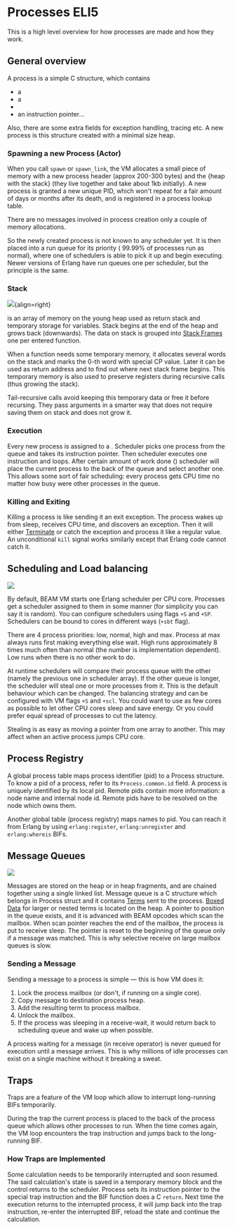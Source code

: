 # Processes ELI5

This is a high level overview for how processes are made and how they work.

## General overview

A process is a simple C structure, which contains
* a [](BEAM-Definitions.md#heap)
* a [](BEAM-Definitions.md#stack)
* [](BEAM-Definitions.md#registers)
* an instruction pointer... 

Also, there are some extra fields for exception handling, tracing etc. A new process is this structure created with a
minimal size heap.

### Spawning a new Process (Actor)

When you call `spawn` or `spawn_link`, the VM allocates a small piece of memory with a new process header (approx
200-300 bytes) and the {heap with the stack} (they live together and take about 1kb initially). A new process is granted
a new unique PID, which won't repeat for a fair amount of days or months after its death, and is registered in a process
lookup table.

There are no messages involved in process creation only a couple of memory allocations.

So the newly created process is not known to any scheduler yet. It is then placed into a run queue for its priority (
99.99% of processes run as normal), where one of schedulers is able to pick it up and begin executing. Newer versions of
Erlang have run queues one per scheduler, but the principle is the same.

### Stack

![](eli5Process_stack.svg){align=right}

[](BEAM-Definitions.md#stack) is an array of memory on the young heap used as return stack and temporary storage for
variables. Stack begins at the end of the heap and grows back (downwards). The data on stack is grouped into 
[Stack Frames](BEAM-Definitions.md#stack-frame) one per entered function.

When a function needs some temporary memory, it allocates several words on the stack and marks the 0-th word with
special CP value. Later it can be used as return address and to find out where next stack frame begins. This temporary
memory is also used to preserve registers during recursive calls (thus growing the stack).

Tail-recursive calls avoid keeping this temporary data or free it before recursing. They pass arguments in a smarter way
that does not require saving them on stack and does not grow it.

### Execution

Every new process is assigned to a [](BEAM-Definitions.md#scheduler). Scheduler picks one process from the queue and
takes its instruction pointer. Then scheduler executes one instruction and loops. After certain amount of work
done ([](BEAM-Definitions.md#reduction)) scheduler will place the current process to the back of the queue and select
another one. This allows some sort of fair scheduling: every process gets CPU time no matter how busy were other
processes in the queue.

### Killing and Exiting

Killing a process is like sending it an exit exception. The process wakes up from sleep, receives CPU time, and
discovers an exception. Then it will either [Terminate](BEAM-Definitions.md#terminating-a-process) or catch the
exception and process it like a regular value. An unconditional `kill` signal works similarly except that Erlang code
cannot catch it.

## Scheduling and Load balancing

![](eli5Process_sched.svg)

By default, BEAM VM starts one Erlang scheduler per CPU core. Processes get a scheduler assigned to them in some
manner (for simplicity you can say it is random). You can configure schedulers using flags `+S` and `+SP`. Schedulers
can be bound to cores in different ways (`+sbt` flag).

There are 4 process priorities: low, normal, high and max. Process at max always runs first making everything else wait.
High runs approximately 8 times much often than normal (the number is implementation dependent). Low runs when there is
no other work to do.

At runtime schedulers will compare their process queue with the other (namely the previous one in scheduler array). If
the other queue is longer, the scheduler will steal one or more processes from it. This is the default behaviour which
can be changed. The balancing strategy and can be configured with VM flags `+S` and `+scl`. You could want to use as few
cores as possible to let other CPU cores sleep and save energy. Or you could prefer equal spread of processes to cut the
latency.

Stealing is as easy as moving a pointer from one array to another. This may
affect [](BEAM-Definitions.md#cache-locality) when an active process jumps CPU core.

## Process Registry

A global process table maps process identifier (pid) to a Process structure. To know a pid of a process, refer to
its `Process.common.id` field. A process is uniquely identified by its local pid. Remote pids contain more information:
a node name and internal node id. Remote pids have to be resolved on the node which owns them.

Another global table (process registry) maps names to pid. You can reach it from Erlang by
using `erlang:register`, `erlang:unregister` and `erlang:whereis` BIFs.

## Message Queues

![](eli5Process_mqueue.svg)

Messages are stored on the heap or in heap fragments, and are chained together using a single linked list. Message queue
is a C structure which belongs in Process struct and it contains [Terms](BEAM-Definitions.md#term) sent to the
process. [Boxed Data](BEAM-Definitions.md#boxed-value) for larger or nested terms is located on the heap. A pointer to
position in the queue exists, and it is advanced with BEAM opcodes which scan the mailbox. When scan pointer reaches the
end of the mailbox, the process is put to receive sleep. The pointer is reset to the beginning of the queue only if a
message was matched. This is why selective receive on large mailbox queues is slow.

### Sending a Message

Sending a message to a process is simple — this is how VM does it:

1.  Lock the process mailbox (or don't, if running on a single core).
2.  Copy message to destination process heap.
3.  Add the resulting term to process mailbox.
4.  Unlock the mailbox.
5.  If the process was sleeping in a receive-wait, it would return back to
    scheduling queue and wake up when possible.

A process waiting for a message (in receive operator) is never queued for execution until a message arrives. This is why
millions of idle processes can exist on a single machine without it breaking a sweat.

## Traps

Traps are a feature of the VM loop which allow to interrupt long-running BIFs temporarily. 

During the trap the current process is placed to the back of the process queue which allows other processes to run. When
the time comes again, the VM loop encounters the trap instruction and jumps back to the long-running BIF.

### How Traps are Implemented

Some calculation needs to be temporarily interrupted and soon resumed. The said calculation's state is saved in a
temporary memory block and the control returns to the scheduler. Process sets its instruction pointer to the special
trap instruction and the BIF function does a C `return`. Next time the execution returns to the interrupted process, it
will jump back into the trap instruction, re-enter the interrupted BIF, reload the state and continue the calculation.
